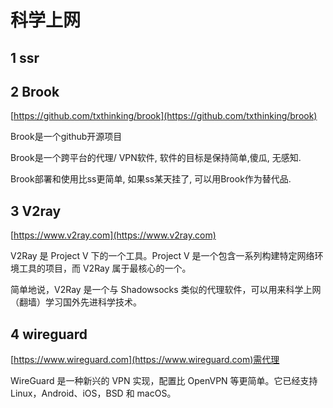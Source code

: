 # 科学上网

## 1 ssr

## 2 Brook

[https://github.com/txthinking/brook](https://github.com/txthinking/brook)

Brook是一个github开源项目

Brook是一个跨平台的代理/ VPN软件, 软件的目标是保持简单,傻瓜, 无感知.

Brook部署和使用比ss更简单, 如果ss某天挂了, 可以用Brook作为替代品.

## 3 V2ray

[https://www.v2ray.com](https://www.v2ray.com)

V2Ray 是 Project V 下的一个工具。Project V 是一个包含一系列构建特定网络环境工具的项目，而 V2Ray 属于最核心的一个。

简单地说，V2Ray 是一个与 Shadowsocks 类似的代理软件，可以用来科学上网（翻墙）学习国外先进科学技术。

## 4 wireguard

[https://www.wireguard.com](https://www.wireguard.com)需代理

WireGuard 是一种新兴的 VPN 实现，配置比 OpenVPN 等更简单。它已经支持 Linux，Android、iOS，BSD 和 macOS。

